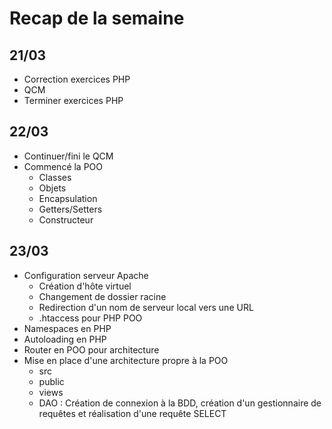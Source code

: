 # Recap de la semaine

## 21/03

- Correction exercices PHP
- QCM
- Terminer exercices PHP

## 22/03

- Continuer/fini le QCM
- Commencé la POO
  - Classes
  - Objets
  - Encapsulation
  - Getters/Setters
  - Constructeur

## 23/03

- Configuration serveur Apache
  - Création d'hôte virtuel
  - Changement de dossier racine
  - Redirection d'un nom de serveur local vers une URL
  - .htaccess pour PHP POO
- Namespaces en PHP
- Autoloading en PHP
- Router en POO pour architecture
- Mise en place d'une architecture propre à la POO
  - src
  - public
  - views
  - DAO : Création de connexion à la BDD, création d'un gestionnaire de requêtes et réalisation d'une requête SELECT
